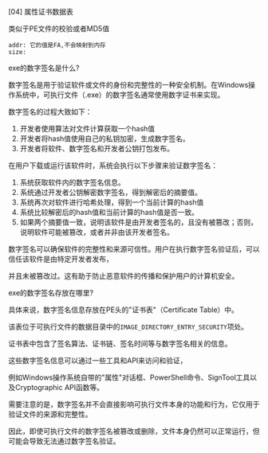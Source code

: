 [04] 属性证书数据表

类似于PE文件的校验或者MD5值

```
addr: 它的值是FA,不会映射到内存
size:
```



exe的数字签名是什么?

数字签名是用于验证软件或文件的身份和完整性的一种安全机制。在Windows操作系统中，可执行文件（.exe）的数字签名通常使用数字证书来实现。

数字签名的过程大致如下：

1. 开发者使用算法对文件计算获取一个hash值
2. 开发者将hash值使用自己的私钥加密，生成数字签名。
3. 开发者将软件、数字签名和开发者公钥打包发布。

在用户下载或运行该软件时，系统会执行以下步骤来验证数字签名：

1. 系统获取软件内的数字签名信息。
2. 系统通过开发者公钥解密数字签名，得到解密后的摘要值。
3. 系统再次对软件进行哈希处理，得到一个当前计算的hash值
4. 系统比较解密后的hash值和当前计算的hash值是否一致。
5. 如果两个摘要值一致，说明该软件是由开发者签名的，且没有被篡改；否则，说明软件可能被篡改，或者并非由该开发者签名。



数字签名可以确保软件的完整性和来源可信性。用户在执行数字签名验证后，可以信任该软件是由特定开发者发布，

并且未被篡改过。这有助于防止恶意软件的传播和保护用户的计算机安全。



exe的数字签名存放在哪里?

具体来说，数字签名信息存放在PE头的"证书表"（Certificate Table）中。

该表位于可执行文件的数据目录中的`IMAGE_DIRECTORY_ENTRY_SECURITY`项处。

证书表中包含了签名算法、证书链、签名时间等与数字签名相关的信息。

这些数字签名信息可以通过一些工具和API来访问和验证，

例如Windows操作系统自带的"属性"对话框、PowerShell命令、SignTool工具以及Cryptographic API函数等。

需要注意的是，数字签名并不会直接影响可执行文件本身的功能和行为，它仅用于验证文件的来源和完整性。

因此，即使可执行文件的数字签名被篡改或删除，文件本身仍然可以正常运行，但可能会导致无法通过数字签名验证。

